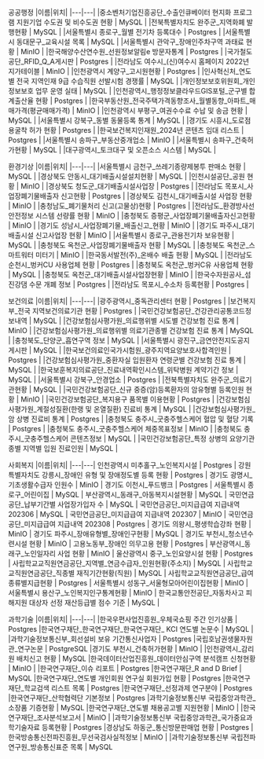 공공행정
|이름|위치|
|---|---|
|중소벤처기업진흥공단_수출인큐베이터 현지화 프로그램 지원기업 수도권 및 비수도권 현황        | MySQL |
|전북특별자치도 완주군_지역화폐 발행현황                                                     | MySQL |
|서울특별시 종로구_월별 전기차 등록대수                                                      | Postgres |
|서울특별시 동대문구_교육시설 목록                                                           | MySQL |
|서울특별시 관악구_장애인주차구역 과태료 현황                                                | MinIO |
|한국해양수산연수원_선원정보알림e 방문자통계                                                 | Postgres |
|국가철도공단_RFID_Q_A게시판                                                                 | Postgres |
|전라남도 여수시_(신)여수시 홈페이지 2022년 지가테이블                                               | MinIO |
|인천광역시 계양구_고시원현황                                                                | Postgres |
|인사혁신처_연도별 전국 지역인재 9급 수습직원 선발시험 경쟁률                                | MySQL |
|개인정보보호위원회_개인정보보호 업무 운영 실태                                              | MySQL |
|인천광역시_행정정보클라우드GIS포털_군구별 합계출산율 현황                                   | Postgres |
|한국부동산원_전국주택가격동향조사_월별동향_아파트_매매가격(평균매매가격)                    | MinIO |
|인천광역시 부평구_여권수수료 수납 및 송금 현황                                              | MySQL |
|서울특별시 강북구_동별 동물등록 통계                                                        | MySQL |
|경기도 시흥시_도로점용굴착 허가 현황                                                        | Postgres |
|한국보건복지인재원_2024년 콘텐츠 임대 리스트                                                | Postgres |
|서울특별시 송파구_부동산중개업소                                                            | MinIO |
|서울특별시 송파구_건축허가현황                                                              | MySQL |
|대구광역시_토크대구 및 오픈소스 시스템                                                      | MySQL |


환경기상
|이름|위치|
|---|---|
|서울특별시 금천구_쓰레기종량제봉투 판매소 현황                                              | MySQL |
|경상북도 안동시_대기배출시설설치현황                                                        | MySQL |
|인천시설공단_공원 현황                                                                     | MinIO |
|경상북도 청도군_대기배출시설사업장                                                          | Postgres |
|전라남도 목포시_사업장폐기물배출자 신고현황                                                 | Postgres |
|경상북도 김천시_대기배출시설 사업장 현황                                                   | MinIO |
|충청남도_폐기물처리 신고(고물상)현황                                                        | Postgres |
|전라남도_환경방사선 안전정보 시스템 선량률 현황                                            | MinIO |
|충청북도 증평군_사업장폐기물배출자신고현황                                                 | MinIO |
|경기도 성남시_사업장폐기물_배출신고_현황                                                   | MinIO |
|경기도 파주시_대기배출시설 신고사업장 현황                                                 | MinIO |
|서울특별시 종로구_관용전기차 보유현황                                                       | MySQL |
|충청북도 옥천군_사업장폐기물배출자 현황                                                     | MySQL |
|충청북도 옥천군_스마트워터 미터기                                                          | MinIO |
|한국동서발전(주)_온배수 배출 현황                                                           | MySQL |
|전라남도 순천시_벙커CU 사용업체 현황                                                        | Postgres |
|충청북도 옥천군_벙커C유 사용업체 현황                                                       | MySQL |
|충청북도 옥천군_대기배출시설사업장현황                                                     | MinIO |
|한국수자원공사_섬진강댐 수문 개폐 정보                                                      | Postgres |
|전라남도 목포시_수소차 등록현황                                                             | Postgres |


보건의료
|이름|위치|
|---|---|
|광주광역시_중독관리센터 현황                                                                       | Postgres |
|보건복지부_전국 지역보건의료기관 현황                                                              | Postgres |
|국민건강보험공단_건강관리공통코드정보내역                                                          | MySQL |
|건강보험심사평가원_의료행위별 시도별 건강보험 진료 통계                                            | MinIO |
|건강보험심사평가원_의료행위별 의료기관종별 건강보험 진료 통계                                      | MySQL |
|충청북도_단양군_흡연구역 정보                                                                      | MySQL |
|서울특별시 광진구_금연안전지도공지게시판                                                           | MySQL |
|한국보건의료인국가시험원_광주지역요양보호사합격인원                                                | Postgres |
|건강보험심사평가원_중환자실 입원환자 연령군별 건강보험 진료 통계                                   | MySQL |
|한국보훈복지의료공단_진료내역확인시스템_위탁병원 계약기간 정보                                     | MySQL |
|서울특별시 강북구_안경업소                                                                         | Postgres |
|전북특별자치도 완주군_의료기관현황                                                                 | MySQL |
|국민건강보험공단_신규 중증(암)등록환자의 암유형별 등록인원 현황                                    | MinIO |
|국민건강보험공단_복지용구 품목별 이용현황                                                          | Postgres |
|건강보험심사평가원_계절성질환(한랭 및 온열질환) 진료비 통계                                        | MySQL |
|건강보험심사평가원_암 상병 진료비 통계                                                             | Postgres |
|충청북도 충주시_굿충주헬스케어 혈압 및 혈당 기록                                                   | Postgres |
|충청북도 충주시_굿충주헬스케어 체중목표정보                                                        | MinIO |
|충청북도 충주시_굿충주헬스케어 콘텐츠정보                                                          | MySQL |
|국민건강보험공단_특정 상병의 요양기관종별 지역별 입원 진료인원                                     | MySQL |


사회복지
|이름|위치|
|---|---|
인천광역시 미추홀구_노인복지시설                                                                    | Postgres |
강원특별자치도 강릉시_장애인 유형 및 장애정도별 등록 현황                                           | Postgres |
경기도 광명시_기초생활수급자 인원수                                                                 | MinIO |
경기도 이천시_푸드뱅크                                                                              | Postgres |
서울특별시 종로구_어린이집                                                                          | MySQL |
부산광역시_동래구_아동복지시설현황                                                                  | MySQL |
국민연금공단_납부기간별 사업장가입자 수                                                             | MySQL |
국민연금공단_미지급급여 지급내역 202306                                                             | MySQL |
국민연금공단_미지급급여 지급내역 202307                                                             | MinIO |
국민연금공단_미지급급여 지급내역 202308                                                             | Postgres |
경기도 의왕시_평생학습강좌 현황                                                                     | MinIO |
경기도 파주시_장애유형별_장애인구현황                                                               | MySQL |
경기도 부천시_청소년수련시설 현황                                                                   | MinIO |
고용노동부_장애인 의무고용 현황                                                                     | Postgres |
부산광역시_동래구_노인일자리 사업 현황                                                              | MinIO |
울산광역시 중구_노인요양시설 현황                                                                   | Postgres |
사립학교교직원연금공단_지역별_연금수급자_인원현황(주소지)                                           | MySQL |
사립학교교직원연금공단_직종별 재직기간현황(직원)                                                    | MySQL |
사립학교교직원연금공단_급여종류별지급현황                                                           | Postgres |
서울특별시 성동구_서울형모아어린이집현황                                                            | MinIO |
서울특별시 용산구_노인복지인구통계현황                                                              | MinIO |
한국교통안전공단_자동차사고 피해지원 대상자 선정 재산등급별 점수 기준                               | MySQL |


과학기술
|이름|위치|
|---|---|
|한국우편사업진흥원_우체국쇼핑 주간 인기상품                                                         | Postgres
|한국연구재단_한국연구재단_한국연구재단_ KCI 연도별 논문수                                           | MySQL |
|과학기술정보통신부_회선설비 보유 기간통신사업자                                                     | Postgres
|국립호남권생물자원관_연구논문                                                                       | PostgreSQL
|경기도 부천시_건축허가현황                                                                         | MinIO |
|인천광역시_감리원 배치신고 현황                                                                     | MySQL
|한국데이터산업진흥원_데이터안심구역 분석캠프 신청현황                                               | MinIO |
|한국연구재단_이슈 리포트                                                                            | Postgres
|한국연구재단_R and D Brief                                                                          | MySQL
|한국연구재단_연도별 개인회원 연구실 회원가입 현황                                                   | Postgres
|한국연구재단_학교검색 리스트 목록                                                                   | Postgres
|한국연구재단_선정과제 연구분야                                                                      | Postgres
|한국연구재단_산학협력단 기본정보                                                                    | Postgres
|과학기술정보통신부 국립중앙과학관_소장품 기증현황                                                   | MySQL
|한국연구재단_연도별 채용공고별 지원현황                                                              | MinIO |
|한국연구재단_조사분석보고서                                                                            | MinIO |
|과학기술정보통신부 국립중앙과학관_국가중요과학기술자료 등록현황                                     | Postgres
|경상남도 하동군_통신방문판매업 현황                                                                 | Postgres
|한국방송통신전파진흥원_무선국검사실적정보                                                          | MinIO |
|과학기술정보통신부 국립전파연구원_방송통신표준 목록                                                 |  MySQL
